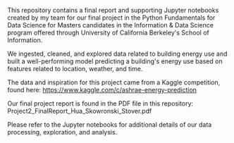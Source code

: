 This repository contains a final report and supporting Jupyter notebooks created by my team for our final project in the Python Fundamentals for Data Science for Masters candidates in the Information & Data Science program offered through University of California Berkeley's School of Information.

We ingested, cleaned, and explored data related to building energy use and built a well-performing model predicting a building's energy use based on features related to location, weather, and time. 

The data and inspiration for this project came from a Kaggle competition, found here: https://www.kaggle.com/c/ashrae-energy-prediction 

Our final project report is found in the PDF file in this repository: Project2_FinalReport_Hua_Skowronski_Stover.pdf

Please refer to the Jupyter notebooks for additional details of our data processing, exploration, and analysis.
